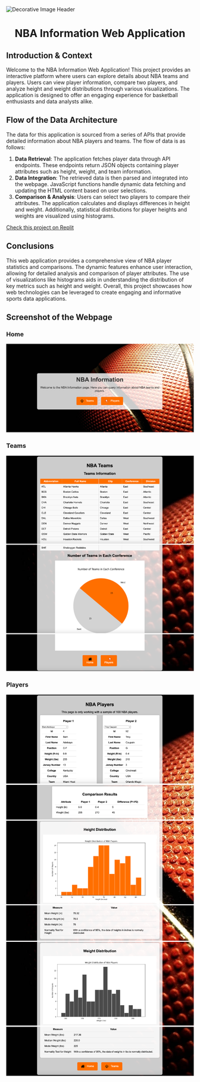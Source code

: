 <img src="https://img.freepik.com/free-photo/basketball-game-concept_23-2150910694.jpg" alt="Decorative Image Header" style="width: 100%; height: 400px; object-fit: cover;">


# <p align="center"> NBA Information Web Application </p>

## Introduction & Context

Welcome to the NBA Information Web Application! This project provides an interactive platform where users can explore details about NBA teams and players. Users can view player information, compare two players, and analyze height and weight distributions through various visualizations. The application is designed to offer an engaging experience for basketball enthusiasts and data analysts alike.

## Flow of the Data Architecture

The data for this application is sourced from a series of APIs that provide detailed information about NBA players and teams. The flow of data is as follows:

1. **Data Retrieval**: The application fetches player data through API endpoints. These endpoints return JSON objects containing player attributes such as height, weight, and team information.
2. **Data Integration**: The retrieved data is then parsed and integrated into the webpage. JavaScript functions handle dynamic data fetching and updating the HTML content based on user selections.
3. **Comparison & Analysis**: Users can select two players to compare their attributes. The application calculates and displays differences in height and weight. Additionally, statistical distributions for player heights and weights are visualized using histograms.

[Check this project on Replit](https://replit.com/@grisales1803/Assignment9ConnectedData)

## Conclusions

This web application provides a comprehensive view of NBA player statistics and comparisons. The dynamic features enhance user interaction, allowing for detailed analysis and comparison of player attributes. The use of visualizations like histograms aids in understanding the distribution of key metrics such as height and weight. Overall, this project showcases how web technologies can be leveraged to create engaging and informative sports data applications.

## Screenshot of the Webpage

### Home

![Webpage Screenshot](static/Home1.png)

### Teams

![Webpage Screenshot](static/Teams1.png)
![Webpage Screenshot](static/Teams2.png)
![Webpage Screenshot](static/Teams3.png)

### Players

![Webpage Screenshot](static/Players1.png)
![Webpage Screenshot](static/Players2.png)
![Webpage Screenshot](static/Players3.png)
![Webpage Screenshot](static/Players4.png)
![Webpage Screenshot](static/Players5.png)
![Webpage Screenshot](static/Players6.png)

